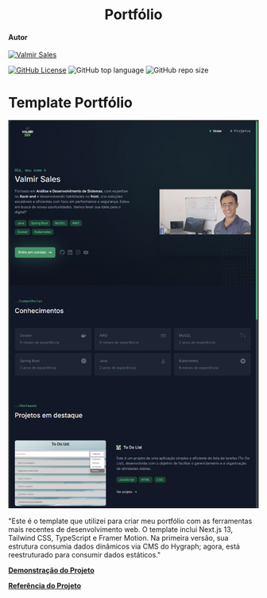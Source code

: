 <h1 align="center">Portfólio</h1>

#### Autor

[![Valmir Sales](https://img.shields.io/badge/Valmir%20Sales%20Gama-gray?style=flat-square&logo=github&logoColor=white&logoWidth=20&link=https://github.com/ValmirSGama)](https://github.com/ValmirSGama)

[![GitHub License](https://img.shields.io/npm/l/react)](https://github.com/ValmirSGama/my-portfolio/blob/main/LICENSE)
![GitHub top language](https://img.shields.io/github/languages/top/ValmirSGama/my-portfolio)
![GitHub repo size](https://img.shields.io/github/repo-size/ValmirSGama/my-portfolio)

# Template Portfólio

![Tamplate](public/images/FolhaDeRostoDoPortfolio.png)

"Este é o template que utilizei para criar meu portfólio com as ferramentas mais recentes de desenvolvimento web. O template inclui Next.js 13, Tailwind CSS, TypeScript e Framer Motion. Na primeira versão, sua estrutura consumia dados dinâmicos via CMS do Hygraph; agora, está reestruturado para consumir dados estáticos."

[**Demonstração do Projeto**](https://valmirdev-portfolio.vercel.app/)

[**Referência do Projeto**](https://github.com/GBDev13/portfolio-tutorial-2023)
